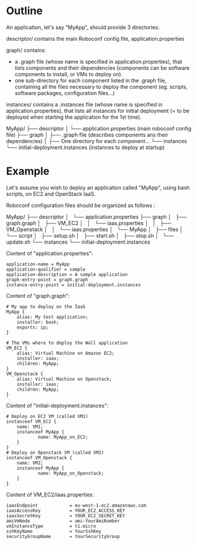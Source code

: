 # Outline

An application, let's say "MyApp", should provide 3 directories:

descriptor/ contains the main Roboconf config file, application.properties

graph/ contains:
* a .graph file (whose name is specified in application.properties), that lists components and their dependencies (components can be software components to install, or VMs to deploy on).
* one sub-directory for each component listed in the .graph file, containing all the files necessary to deploy the component (eg. scripts, software packages, configuration files...)

instances/ contains a .instances file (whose name is specified in application.properties), that lists all instances for initial deployment (= to be deployed when starting the application for the 1st time).

MyApp/
├── descriptor
│   └── application.properties (main roboconf config file)
├── graph
│   ├── .graph file (describes components ans their dependencies)
│   ├── One directory for each component...
└── instances
    └── initial-deployment.instances (instances to deploy at startup)

# Example

Let's assume you wish to deploy an application called "MyApp", using bash scripts, on EC2 and OpenStack IaaS.

Roboconf configuration files should be organized as follows :

MyApp/
├── descriptor
│   └── application.properties
├── graph
│   ├── graph.graph
│   ├── VM_EC2
│   │   └── iaas.properties
│   │   ├── VM_Openstack
│   │   └── iaas.properties
│   └── MyApp
│       ├── files
│       └── script
│           ├── setup.sh
│           ├── start.sh
│           ├── stop.sh
│           └── update.sh
└── instances
    └── initial-deployment.instances

Content of "application.properties":

    application-name = MyApp
    application-qualifier = sample
    application-description = A sample application
    graph-entry-point = graph.graph
    instance-entry-point = initial-deployment.instances

Content of "graph.graph":

    # My app to deploy on the IaaS
    MyApp {
        alias: My test application;
        installer: bash;
        exports: ip;
    }

    # The VMs where to deploy the Wall application
    VM_EC2 {
        alias: Virtual Machine on Amazon EC2;
        installer: iaas;
        children: MyApp;
    }
    VM_Openstack {
        alias: Virtual Machine on Openstack;
        installer: iaas;
        children: MyApp;
    }

Content of "initial-deployment.instances":

    # Deploy on EC2 VM (called VM1)
    instanceof VM_EC2 {
        name: VM1;
        instanceof MyApp {
                name: MyApp_on_EC2;
        }
    }
    # Deploy on Openstack VM (called VM2)
    instanceof VM_Openstack {
        name: VM2;
        instanceof MyApp {
                name: MyApp_on_Openstack;
        }
    }

Content of VM_EC2/iaas.properties:

    iaasEndpoint            = eu-west-1.ec2.amazonaws.com
    iaasAccessKey           = YOUR_EC2_ACCESS_KEY
    iaasSecretKey           = YOUR_EC2_SECRET_KEY
    amiVmNode               = ami-YourAmiNumber
    vmInstanceType          = t1.micro
    sshKeyName              = YourSshKey
    securityGroupName       = YourSecurityGroup

